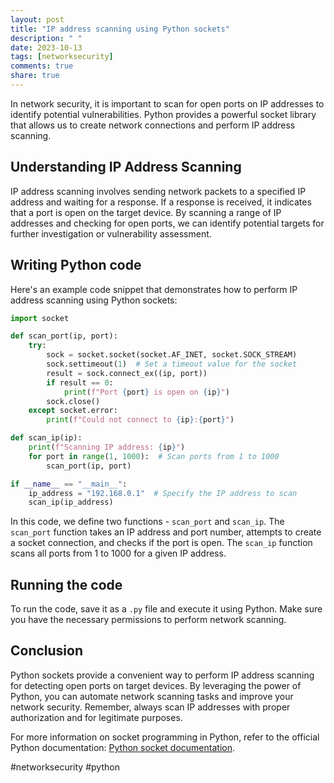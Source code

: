 ```yaml
---
layout: post
title: "IP address scanning using Python sockets"
description: " "
date: 2023-10-13
tags: [networksecurity]
comments: true
share: true
---
```


In network security, it is important to scan for open ports on IP addresses to identify potential vulnerabilities. Python provides a powerful socket library that allows us to create network connections and perform IP address scanning.

## Understanding IP Address Scanning

IP address scanning involves sending network packets to a specified IP address and waiting for a response. If a response is received, it indicates that a port is open on the target device. By scanning a range of IP addresses and checking for open ports, we can identify potential targets for further investigation or vulnerability assessment.

## Writing Python code

Here's an example code snippet that demonstrates how to perform IP address scanning using Python sockets:

```python
import socket

def scan_port(ip, port):
    try:
        sock = socket.socket(socket.AF_INET, socket.SOCK_STREAM)
        sock.settimeout(1)  # Set a timeout value for the socket
        result = sock.connect_ex((ip, port))
        if result == 0:
            print(f"Port {port} is open on {ip}")
        sock.close()
    except socket.error:
        print(f"Could not connect to {ip}:{port}")

def scan_ip(ip):
    print(f"Scanning IP address: {ip}")
    for port in range(1, 1000):  # Scan ports from 1 to 1000
        scan_port(ip, port)

if __name__ == "__main__":
    ip_address = "192.168.0.1"  # Specify the IP address to scan
    scan_ip(ip_address)
```

In this code, we define two functions - `scan_port` and `scan_ip`. The `scan_port` function takes an IP address and port number, attempts to create a socket connection, and checks if the port is open. The `scan_ip` function scans all ports from 1 to 1000 for a given IP address.

## Running the code

To run the code, save it as a `.py` file and execute it using Python. Make sure you have the necessary permissions to perform network scanning.

## Conclusion

Python sockets provide a convenient way to perform IP address scanning for detecting open ports on target devices. By leveraging the power of Python, you can automate network scanning tasks and improve your network security. Remember, always scan IP addresses with proper authorization and for legitimate purposes.

For more information on socket programming in Python, refer to the official Python documentation: [Python socket documentation](https://docs.python.org/3/library/socket.html).

#networksecurity #python